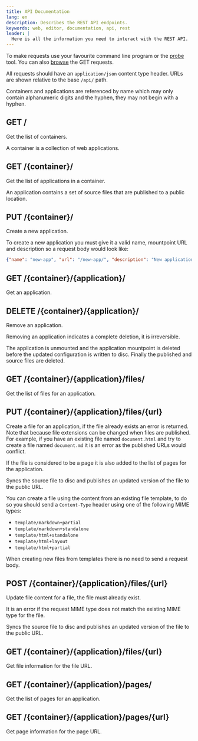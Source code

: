 ```yaml
---
title: API Documentation
lang: en
description: Describes the REST API endpoints.
keywords: web, editor, documentation, api, rest
leader: |
  Here is all the information you need to interact with the REST API.
---
```


<div class="api">

To make requests use your favourite command line program or the [probe](/tools/api/probe/ "API Probe") tool. You can also [browse](/tools/api/browser/ "API Browser") the GET requests.

All requests should have an `application/json` content type header. URLs are shown relative to the base `/api/` path.

Containers and applications are referenced by name which may only contain alphanumeric digits and the hyphen, they may not begin with a hyphen.

## GET /

Get the list of containers.

A container is a collection of web applications.

## GET /{container}/

Get the list of applications in a container.

An application contains a set of source files that are published to a public location.

## PUT /{container}/

Create a new application.

To create a new application you must give it a valid name, 
mountpoint URL and description so a request body would look like:

```json
{"name": "new-app", "url": "/new-app/", "description": "New application"}
```

## GET /{container}/{application}/

Get an application.

## DELETE /{container}/{application}/

Remove an application.

Removing an application indicates a complete deletion, it is 
irreversible.

The application is unmounted and the application mountpoint is 
deleted before the updated configuration is written to disc. Finally 
the published and source files are deleted.

## GET /{container}/{application}/files/

Get the list of files for an application.

## PUT /{container}/{application}/files/{url}

Create a file for an application, if the file already exists an
error is returned. Note that because file extensions can be changed
when files are published. For example, if you have an existing file
named `document.html` and try to create a file named `document.md`
it is an error as the published URLs would conflict.

If the file is considered to be a page it is also added to the list
of pages for the application.

Syncs the source file to disc and publishes an updated
version of the file to the public URL.

You can create a file using the content from an existing file template,
to do so you should send a `Content-Type` header using one of the following
MIME types:

* `template/markdown+partial`
* `template/markdown+standalone`
* `template/html+standalone`
* `template/html+layout`
* `template/html+partial`

When creating new files from templates there is no need to send a
request body.

## POST /{container}/{application}/files/{url}

Update file content for a file, the file must already exist.

It is an error if the request MIME type does not match the
existing MIME type for the file.

Syncs the source file to disc and publishes an updated
version of the file to the public URL.

## GET /{container}/{application}/files/{url}

Get file information for the file URL.

## GET /{container}/{application}/pages/

Get the list of pages for an application.

## GET /{container}/{application}/pages/{url}

Get page information for the page URL.

</div>